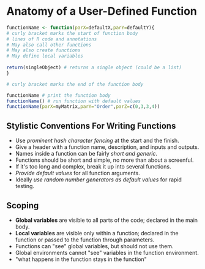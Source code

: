 # Anatomy of a User-Defined Function

```R
functionName <- function(parX=defaultX,parY=defaultY){
# curly bracket marks the start of function body
# lines of R code and annotations
# May also call other functions
# May also create functions
# May define local variables
  
return(singleObject) # returns a single object (could be a list)
}

# curly bracket marks the end of the function body

functionName # print the function body
functionName() # run function with default values
functionName(parX=myMatrix,parY="Order",parZ=c(0,3,3,4))
```

## Stylistic Conventions For Writing Functions

* Use *prominent hash character fencing* at the start and the finish.
* Give a header with a function name, description, and inputs and outputs. 
* Names inside a function can be fairly *short and generic*.
* Functions should be short and simple, no more than about a screenful. 
* If it's too long and complex, break it up into several functions.
* *Provide default values* for all function arguments. 
* Ideally *use random number generators as default values* for rapid testing. 

## Scoping

* **Global variables** are visible to all parts of the code; declared in the main body.
* **Local variables** are visible only within a function; declared in the function or passed to the function through parameters.
* Functions can "see" global variables, but should not use them.
* Global environments cannot "see" variables in the function environment.
* "what happens in the function stays in the function"